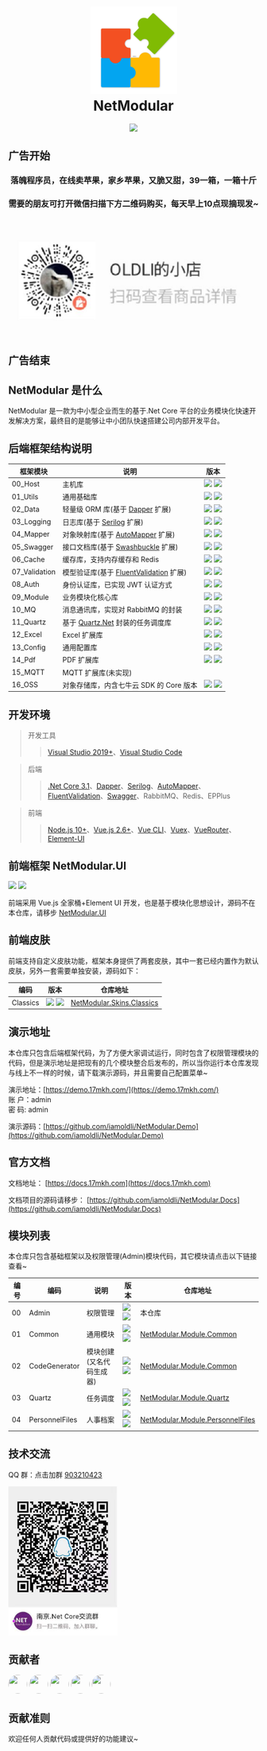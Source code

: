 <h1 align="center">
  <img src="./img/logo.png" alt="NetModular" width="175"/>
<br>
NetModular
</h1>

<p align="center">
  <a href="https://github.com/iamoldli/NetModular/blob/master/LICENSE"><img src="https://img.shields.io/github/license/iamoldli/NetModular"></a>
</p>

## 广告开始

<h3 align="center">落魄程序员，在线卖苹果，家乡苹果，又脆又甜，39一箱，一箱十斤</h3>
<h3 align="center">需要的朋友可打开微信扫描下方二维码购买，每天早上10点现摘现发~</h3>
<h3 align="center"><img src="./img/code.png" alt="NetModular"/></h3>

## 广告结束

## NetModular 是什么

NetModular 是一款为中小型企业而生的基于.Net Core 平台的业务模块化快速开发解决方案，最终目的是能够让中小团队快速搭建公司内部开发平台。

## 后端框架结构说明

| 框架模块      | 说明                                                                                                      | 版本                                                                                                                                                                                                                                                       |
| ------------- | --------------------------------------------------------------------------------------------------------- | ---------------------------------------------------------------------------------------------------------------------------------------------------------------------------------------------------------------------------------------------------------- |
| 00_Host       | 主机库                                                                                                    | <a href="https://www.nuget.org/packages/NetModular.Lib.Host.Web/"><img src="https://img.shields.io/nuget/v/NetModular.Lib.Host.Web"/></a> <img src="https://img.shields.io/nuget/dt/NetModular.Lib.Host.Web"/>                                             |
| 01_Utils      | 通用基础库                                                                                                | <a href="https://www.nuget.org/packages/NetModular.Lib.Utils.Core/"><img src="https://img.shields.io/nuget/v/NetModular.Lib.Utils.Core"></a> <img src="https://img.shields.io/nuget/dt/NetModular.Lib.Utils.Core"/>                                        |
| 02_Data       | 轻量级 ORM 库(基于 <a href="https://github.com/StackExchange/Dapper">Dapper</a> 扩展)                     | <a href="https://www.nuget.org/packages/NetModular.Lib.Data.Abstractions/"><img src="https://img.shields.io/nuget/v/NetModular.Lib.Data.Abstractions"></a> <img src="https://img.shields.io/nuget/dt/NetModular.Lib.Data.Abstractions"/>                   |
| 03_Logging    | 日志库(基于 <a href="https://github.com/serilog/serilog">Serilog</a> 扩展)                                | <a href="https://www.nuget.org/packages/NetModular.Lib.Logging.Serilog/"><img src="https://img.shields.io/nuget/v/NetModular.Lib.Logging.Serilog"></a> <img src="https://img.shields.io/nuget/dt/NetModular.Lib.Logging.Serilog"/>                         |
| 04_Mapper     | 对象映射库(基于 <a href="https://github.com/AutoMapper/AutoMapper">AutoMapper</a> 扩展)                   | <a href="https://www.nuget.org/packages/NetModular.Lib.Mapper.AutoMapper/"><img src="https://img.shields.io/nuget/v/NetModular.Lib.Mapper.AutoMapper"></a> <img src="https://img.shields.io/nuget/dt/NetModular.Lib.Mapper.AutoMapper"/>                   |
| 05_Swagger    | 接口文档库(基于 <a href="https://github.com/domaindrivendev/Swashbuckle.AspNetCore">Swashbuckle</a> 扩展) | <a href="https://www.nuget.org/packages/NetModular.Lib.Swagger.Core"><img src="https://img.shields.io/nuget/v/NetModular.Lib.Swagger.Core"></a> <img src="https://img.shields.io/nuget/dt/NetModular.Lib.Swagger.Core"/>                                   |
| 06_Cache      | 缓存库，支持内存缓存和 Redis                                                                              | <a href="https://www.nuget.org/packages/NetModular.Lib.Cache.Abstractions/"><img src="https://img.shields.io/nuget/v/NetModular.Lib.Cache.Abstractions"></a> <img src="https://img.shields.io/nuget/dt/NetModular.Lib.Cache.Abstractions"/>                |
| 07_Validation | 模型验证库(基于 <a href="https://github.com/FluentValidation/FluentValidation">FluentValidation</a> 扩展) | <a href="https://www.nuget.org/packages/NetModular.Lib.Validation.Abstractions/"><img src="https://img.shields.io/nuget/v/NetModular.Lib.Validation.Abstractions"></a> <img src="https://img.shields.io/nuget/dt/NetModular.Lib.Validation.Abstractions"/> |
| 08_Auth       | 身份认证库，已实现 JWT 认证方式                                                                           | <a href="https://www.nuget.org/packages/NetModular.Lib.Auth.Abstractions/"><img src="https://img.shields.io/nuget/v/NetModular.Lib.Auth.Abstractions"></a> <img src="https://img.shields.io/nuget/dt/NetModular.Lib.Auth.Abstractions"/>                   |
| 09_Module     | 业务模块化核心库                                                                                          | <a href="https://www.nuget.org/packages/NetModular.Lib.Module.Abstractions/"><img src="https://img.shields.io/nuget/v/NetModular.Lib.Module.Abstractions"></a> <img src="https://img.shields.io/nuget/dt/NetModular.Lib.Module.Abstractions"/>             |
| 10_MQ         | 消息通讯库，实现对 RabbitMQ 的封装                                                                        | <a href="https://www.nuget.org/packages/NetModular.Lib.MQ.RabbitMQ/"><img src="https://img.shields.io/nuget/v/NetModular.Lib.MQ.RabbitMQ"></a> <img src="https://img.shields.io/nuget/dt/NetModular.Lib.MQ.RabbitMQ"/>                                     |
| 11_Quartz     | 基于 <a href="https://github.com/quartznet/quartznet">Quartz.Net</a> 封装的任务调度库                     | <a href="https://www.nuget.org/packages/NetModular.Lib.Quartz.Abstractions/"><img src="https://img.shields.io/nuget/v/NetModular.Lib.Quartz.Abstractions"></a> <img src="https://img.shields.io/nuget/dt/NetModular.Lib.Quartz.Abstractions"/>             |
| 12_Excel      | Excel 扩展库                                                                                              | <a href="https://www.nuget.org/packages/NetModular.Lib.Excel.Abstractions/"><img src="https://img.shields.io/nuget/v/NetModular.Lib.Excel.Abstractions"></a> <img src="https://img.shields.io/nuget/dt/NetModular.Lib.Excel.Abstractions"/>                |
| 13_Config     | 通用配置库                                                                                                | <a href="https://www.nuget.org/packages/NetModular.Lib.Config.Abstractions/"><img src="https://img.shields.io/nuget/v/NetModular.Lib.Config.Abstractions"></a> <img src="https://img.shields.io/nuget/dt/NetModular.Lib.Config.Abstractions"/>             |
| 14_Pdf        | PDF 扩展库                                                                                                | <a href="https://www.nuget.org/packages/NetModular.Lib.Pdf.Abstractions/"><img src="https://img.shields.io/nuget/v/NetModular.Lib.Pdf.Abstractions"></a> <img src="https://img.shields.io/nuget/dt/NetModular.Lib.Pdf.Abstractions"/>                      |
| 15_MQTT       | MQTT 扩展库(未实现)                                                                                       |                                                                                                                                                                                                                                                            |
| 16_OSS        | 对象存储库，内含七牛云 SDK 的 Core 版本                                                                   | <a href="https://www.nuget.org/packages/NetModular.Lib.OSS.Abstractions/"><img src="https://img.shields.io/nuget/v/NetModular.Lib.OSS.Abstractions"></a> <img src="https://img.shields.io/nuget/dt/NetModular.Lib.OSS.Abstractions"/>                      |

## 开发环境

> 开发工具
>
> > [Visual Studio 2019+](https://visualstudio.microsoft.com/zh-hans/downloads/)、[Visual Studio Code](https://code.visualstudio.com/)

> 后端
>
> > [.Net Core 3.1](https://dotnet.microsoft.com/download)、[Dapper](https://github.com/StackExchange/Dapper)、[Serilog](https://serilog.net/)、[AutoMapper](https://automapper.org/)、[FluentValidation](https://fluentvalidation.net)、[Swagger](https://github.com/domaindrivendev/Swashbuckle.AspNetCore)、RabbitMQ、Redis、EPPlus

> 前端
>
> > [Node.js 10+](https://nodejs.org/en/)、[Vue.js 2.6+](https://cn.vuejs.org/)、[Vue CLI](https://cli.vuejs.org/zh/guide/)、[Vuex](https://vuex.vuejs.org/zh/)、[VueRouter](https://router.vuejs.org/zh/)、[Element-UI](https://element.eleme.cn/#/zh-CN/component/installation)

## 前端框架 NetModular.UI

<img src="https://img.shields.io/npm/v/netmodular-ui"/> <img src="https://img.shields.io/npm/dt/netmodular-ui"/>

前端采用 Vue.js 全家桶+Element UI 开发，也是基于模块化思想设计，源码不在本仓库，请移步 [NetModular.UI](https://github.com/iamoldli/NetModular.UI)

## 前端皮肤

前端支持自定义皮肤功能，框架本身提供了两套皮肤，其中一套已经内置作为默认皮肤，另外一套需要单独安装，源码如下：

| 编码     | 版本                                                                                                                                     | 仓库地址                                                                           |
| -------- | ---------------------------------------------------------------------------------------------------------------------------------------- | ---------------------------------------------------------------------------------- |
| Classics | <img src="https://img.shields.io/npm/v/netmodular-skins-classics"/> <img src="https://img.shields.io/npm/dt/netmodular-skins-classics"/> | [NetModular.Skins.Classics](https://github.com/iamoldli/NetModular.Skins.Classics) |

## 演示地址

本仓库只包含后端框架代码，为了方便大家调试运行，同时包含了权限管理模块的代码，但是演示地址是把现有的几个模块整合后发布的，所以当你运行本仓库发现与线上不一样的时候，请下载演示源码，并且需要自己配置菜单~

演示地址：[https://demo.17mkh.com/](https://demo.17mkh.com/)  
账 户：admin  
密 码: admin

演示源码：[https://github.com/iamoldli/NetModular.Demo](https://github.com/iamoldli/NetModular.Demo)

## 官方文档

文档地址： [https://docs.17mkh.com](https://docs.17mkh.com)

文档项目的源码请移步： [https://github.com/iamoldli/NetModular.Docs](https://github.com/iamoldli/NetModular.Docs)

## 模块列表

本仓库只包含基础框架以及权限管理(Admin)模块代码，其它模块请点击以下链接查看~

| 编号 | 编码           | 说明                     | 版本                                                                                                                                                                                                                                                 | 仓库地址                                                                                         |
| ---- | -------------- | ------------------------ | ---------------------------------------------------------------------------------------------------------------------------------------------------------------------------------------------------------------------------------------------------- | ------------------------------------------------------------------------------------------------ |
| 00   | Admin          | 权限管理                 | <a href="https://www.nuget.org/packages/NetModular.Module.Admin.Web/"><img src="https://img.shields.io/nuget/v/NetModular.Module.Admin.Web"></a> <img src="https://img.shields.io/nuget/dt/NetModular.Module.Admin.Web"/>                            | 本仓库                                                                                           |
| 01   | Common         | 通用模块                 | <a href="https://www.nuget.org/packages/NetModular.Module.Common.Web/"><img src="https://img.shields.io/nuget/v/NetModular.Module.Common.Web"></a> <img src="https://img.shields.io/nuget/dt/NetModular.Module.Common.Web"/>                         | [NetModular.Module.Common](https://github.com/iamoldli/NetModular.Module.Common)                 |
| 02   | CodeGenerator  | 模块创建(又名代码生成器) | <a href="https://www.nuget.org/packages/NetModular.Module.CodeGenerator.Web/"><img src="https://img.shields.io/nuget/v/NetModular.Module.CodeGenerator.Web"></a> <img src="https://img.shields.io/nuget/dt/NetModular.Module.CodeGenerator.Web"/>    | [NetModular.Module.Common](https://github.com/iamoldli/NetModular.Module.Common)                 |
| 03   | Quartz         | 任务调度                 | <a href="https://www.nuget.org/packages/NetModular.Module.Quartz.Web/"><img src="https://img.shields.io/nuget/v/NetModular.Module.Quartz.Web"></a> <img src="https://img.shields.io/nuget/dt/NetModular.Module.Quartz.Web"/>                         | [NetModular.Module.Quartz](https://github.com/iamoldli/NetModular.Module.Quartz)                 |
| 04   | PersonnelFiles | 人事档案                 | <a href="https://www.nuget.org/packages/NetModular.Module.PersonnelFiles.Web/"><img src="https://img.shields.io/nuget/v/NetModular.Module.PersonnelFiles.Web"></a> <img src="https://img.shields.io/nuget/dt/NetModular.Module.PersonnelFiles.Web"/> | [NetModular.Module.PersonnelFiles](https://github.com/iamoldli/NetModular.Module.PersonnelFiles) |

## 技术交流

QQ 群：点击加群 [903210423](http://shang.qq.com/wpa/qunwpa?idkey=cfc871fccc7173f17ac2c9d12c8a31a7549c260e6aefcb6a40fdcc4b423940b0)

<img src="./img/qq.jpg" alt="QQ" height="300"/>

## 贡献者

<a href="https://github.com/JTOne123"><img src="https://avatars2.githubusercontent.com/u/3457140?s=60&amp;v=4" style="border-radius:19px" width="38" height="38"></a>
<a href="https://github.com/hajiuxbz"><img src="https://avatars2.githubusercontent.com/u/22442565?s=60&v=4" style="border-radius:19px" width="38" height="38"></a>
<a href="https://github.com/chylove1982"><img src="https://avatars0.githubusercontent.com/u/18054267?s=60&v=4" style="border-radius:19px" width="38" height="38"></a>
<a href="https://github.com/autukill"><img src="https://avatars1.githubusercontent.com/u/5186639?s=60&v=4" style="border-radius:19px" width="38" height="38"></a>
<a href="https://github.com/alasai"><img src="https://avatars1.githubusercontent.com/u/26901102?s=60&v=4" style="border-radius:19px" width="38" height="38"></a>

## 贡献准则

欢迎任何人贡献代码或提供好的功能建议~
